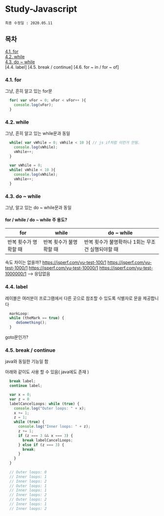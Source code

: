 # Study-Javascript
    최종 수정일 : 2020.05.11

## 목차
[4.1. for](#41-for)  
[4.2. while](#42-while)  
[4.3. do ~ while](#43-do-~-while)  
[4.4. label]
[4.5. break / continue]
[4.6. for ~ in / for ~ of]

### 4.1. for
그냥, 흔히 알고 있는 for문
```javascript
  for( var vFor = 0; vFor < vFor++ ){
    console.log(vFor);
  }
```

### 4.2. while
그냥, 흔히 알고 있는 while문과 동일
```javascript
  while( var vWhile = 0; vWhile < 10 ){ // js if처럼 이런거 안됨.
    console.log(vWhile);
    vWhile++;
  }
  
  var vWhile = 0;
  while( vWhile < 10 ){
    console.log(vWhile);
    vWhile++;
  }
```

### 4.3. do ~ while
그냥, 알고 있는 do ~ while문과 동일

#### for / while / do ~ while 주 용도?
|for|while|do ~ while|
|-----|-----|-----|
|반복 횟수가 명확할 때|반복 횟수가 불명확할 때|반복 횟수가 불명확하나 1회는 무조건 실행되야할 때|

속도 차이는 없을까?
https://jsperf.com/yu-test-100/1
https://jsperf.com/yu-test-1000/1
https://jsperf.com/yu-test-10000/1
https://jsperf.com/yu-test-1000000/1 --> 응답없음

### 4.4. label
레이블은 여러분이 프로그램에서 다른 곳으로 참조할 수 있도록 식별자로 문을 제공합니다
```javascript
  markLoop:
  while (theMark == true) {
     doSomething();
  }
```
goto문인가?

### 4.5. break / continue
java와 동일한 기능일 함

아래와 같이도 사용 할 수 있음( java에도 존재 )
```javascript
  break label;
  continue label;
```
```javascript
  var x = 0;
  var z = 0
  labelCancelLoops: while (true) {
    console.log("Outer loops: " + x);
    x += 1;
    z = 1;
    while (true) {
      console.log("Inner loops: " + z);
      z += 1;
      if (z === 3 && x === 3) {
        break labelCancelLoops;
      } else if (z === 3) {
        break;
      }
    }
  }
  
  // Outer loops: 0
  // Inner loops: 1
  // Inner loops: 2
  // Outer loops: 1
  // Inner loops: 1
  // Inner loops: 2
  // Outer loops: 2
  // Inner loops: 1
  // Inner loops: 2
```

